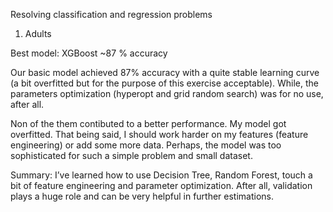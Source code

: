 Resolving classification and regression problems

1. Adults

Best model: XGBoost  ~87 % accuracy

Our basic model achieved 87% accuracy with a quite stable learning curve (a bit overfitted but for the purpose of this exercise acceptable). While, the parameters optimization (hyperopt and grid random search) was for no use, after all. 

Non of the them contibuted to a better performance. My  model got overfitted. That being said, I should work harder on my features (feature engineering) or add some more data. Perhaps, the model was too sophisticated for such a simple problem and small dataset.

Summary:
I’ve learned how to use Decision Tree, Random Forest, touch a bit of feature engineering and parameter optimization. After all, validation plays a huge role and can be very helpful in further estimations.

